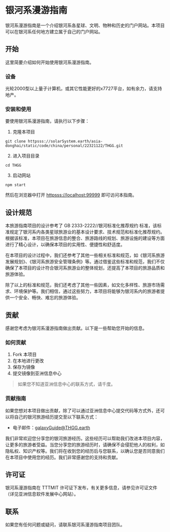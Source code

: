 # 银河系漫游指南

银河系漫游指南是一个介绍银河系各星球、文明、物种和历史的门户网站。本项目可以在银河系任何地方建立属于自己的门户网站。

## 开始

这里简要介绍如何开始使用银河系漫游指南。

### 设备

光轮2000型以上量子计算机，或其它性能更好的x7727平台，如有余力，请支持地产。

### 安装和使用

要使用银河系漫游指南，请执行以下步骤：

1. 克隆本项目

```shell
git clone httpsss://solarSystem.earth/asia-donghai/static/code/china/personal/22321122/THGG.git
```

2. 进入项目目录

```shell
cd THGG
```

3. 启动网站

```shell
npm start
```

 然后在浏览器中打开 [httpsss://localhost:99999](httpsss://localhost:99999) 即可访问本指南。

## 设计规范

本旅游指南项目的设计参考了 GB 2333-2222//银河标准化推荐规约 标准，该标准规定了银河系内各类星球旅游业的基本设计要求、技术规范和标准化推荐规约。根据该标准，本项目在旅游信息的整合、旅游路线的规划、旅游设施的建设等方面进行了精心设计，以确保本项目的实用性、便捷性和舒适度。

在本项目的设计过程中，我们还参考了其他一些相关标准和规范，如《银河系旅游发展规划》、《银河系旅游安全管理条例》等。通过借鉴这些标准和规范，我们不仅确保了本项目的设计符合银河系旅游业的整体规划，还提高了本项目的旅游品质和旅游体验。

除了以上的标准和规范，我们还考虑了其他一些因素，如文化多样性、旅游市场需求、环境保护等。我们相信，通过这些努力，本项目将能够为银河系内的旅游者提供一个安全、畅快、难忘的旅游体验。

## 贡献

感谢您考虑为银河系漫游指南做出贡献。以下是一些帮助您开始的信息。

### 如何贡献

1. Fork 本项目
2. 在本地进行更改
3. 保存为镜像
4. 提交镜像到亚洲信息中心

> 如果您不知道亚洲信息中心的联系方式，请千度。

### 贡献指南

如果您想对本项目做出贡献，除了可以通过亚洲信息中心提交代码等方式外，还可以将自己的银河旅游经历提交至以下联系方式： 

- 电子邮件：[galaxyGuide@THGG.earth](mailto:galaxyGuide@THGG.earth)

我们非常欢迎您分享您的银河旅游经历。这些经历可以帮助我们改进本项目内容，让更多的旅游者受益。当您分享您的旅游经历时，请确保不会侵犯他人的权利，如隐私权、知识产权等。我们将在收到您的经历后与您联系，以确认您是否同意我们在本项目中使用您的经历。我们非常感谢您的支持和贡献。

## 许可证

银河系漫游指南在 TTTMIT 许可证下发布，有关更多信息，请参见许可证文件（详见亚洲信息软件发展中心网站）。

## 联系

如果您有任何问题或疑问，请联系银河系漫游指南项目团队。